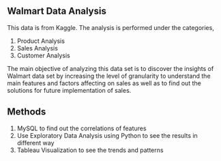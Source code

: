 ## Walmart Data Analysis
This data is from Kaggle. The analysis is performed under the categories,
1. Product Analysis
2. Sales Analysis 
3. Customer Analysis

The main objective of analyzing this data set is to discover the insights of Walmart data set by increasing the level of granularity to understand the main features and factors affecting on sales as well as to find out the solutions for future implementation of sales. 

## Methods
1. MySQL to find out the correlations of features
2. Use Exploratory Data Analysis using Python to see the results in different way
3. Tableau Visualization to see the trends and patterns
